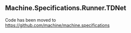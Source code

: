## Machine.Specifications.Runner.TDNet

Code has been moved to https://github.com/machine/machine.specifications
